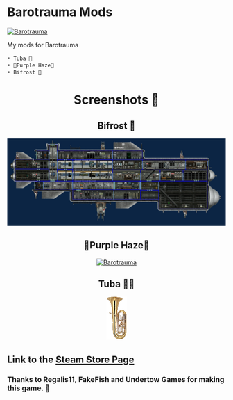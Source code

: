 # Barotrauma Mods

[![Barotrauma](https://img.youtube.com/vi/vCt9KaM2r8I/maxresdefault.jpg)](https://youtu.be/vCt9KaM2r8I)

My mods for Barotrauma

    • Tuba 🎷
    • 💜Purple Haze💜
    • Bifrost 🌈


<div align="center">

# Screenshots 📱

## Bifrost 🌈

[![Barotrauma](https://github.com/Danielkaas94/BarotraumaMods/blob/main/Mods/Subs/Bifrost/PreviewImage.jpg?raw=true)](https://steamcommunity.com/sharedfiles/filedetails/?id=2749398685)
</div>



<div align="center">

## 💜Purple Haze💜

[![Barotrauma](https://img.youtube.com/vi/1hW-BLRXKOY/maxresdefault.jpg)](https://steamcommunity.com/sharedfiles/filedetails/?id=2728563776)
</div>




<div align="center">

## Tuba 🎵🎶

[![Barotrauma](https://github.com/Danielkaas94/BarotraumaMods/blob/main/Mods/Tuba/Tuba.png?raw=true)](https://steamcommunity.com/sharedfiles/filedetails/?id=2716184979)
</div>


## Link to the [Steam Store Page](https://store.steampowered.com/app/602960/Barotrauma/)
### Thanks to Regalis11, FakeFish and Undertow Games for making this game. 💙
